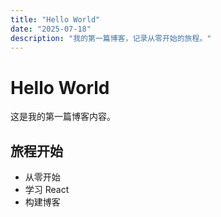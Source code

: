 ```yaml
---
title: "Hello World"
date: "2025-07-18"
description: "我的第一篇博客，记录从零开始的旅程。"
---
```


# Hello World

这是我的第一篇博客内容。

## 旅程开始

- 从零开始
- 学习 React
- 构建博客